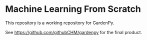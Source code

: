 # Machine Learning From Scratch #

This repository is a working repository for GardenPy.

See https://github.com/githubCHM/gardenpy for the final product.